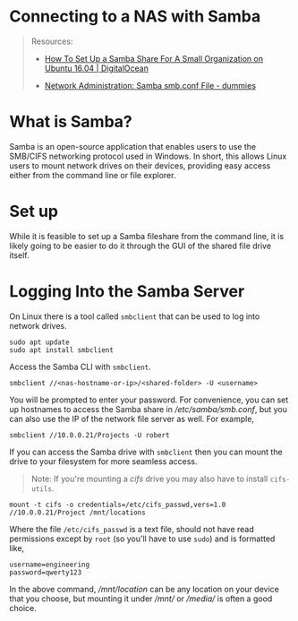 # Connecting to a NAS with Samba

> Resources:
> 
> - [How To Set Up a Samba Share For A Small Organization on Ubuntu 16.04 | DigitalOcean](https://www.digitalocean.com/community/tutorials/how-to-set-up-a-samba-share-for-a-small-organization-on-ubuntu-16-04)
> 
> - [Network Administration: Samba smb.conf File - dummies](https://www.dummies.com/programming/networking/network-administration-samba-smb-conf-file/)

# What is Samba?

Samba is an open-source application that enables users to use the SMB/CIFS networking protocol used in Windows. In short, this allows Linux users to mount network drives on their devices, providing easy access either from the command line or file explorer.

# Set up

While it is feasible to set up a Samba fileshare from the command line, it is likely going to be easier to do it through the GUI of the shared file drive itself.

# Logging Into the Samba Server

On Linux there is a tool called `smbclient` that can be used to log into network drives.

```
sudo apt update
sudo apt install smbclient
```

Access the Samba CLI with `smbclient`.

```
smbclient //<nas-hostname-or-ip>/<shared-folder> -U <username>
```

You will be prompted to enter your password. For convenience, you can set up hostnames to access the Samba share in */etc/samba/smb.conf*, but you can also use the IP of the network file server as well. For example,

```
smbclient //10.0.0.21/Projects -U robert
```

If you can access the Samba drive with `smbclient` then you can mount the drive to your filesystem for more seamless access.

> Note: If you're mounting a *cifs* drive you may also have to install `cifs-utils`.

```
mount -t cifs -o credentials=/etc/cifs_passwd,vers=1.0 //10.0.0.21/Project /mnt/locations
```

Where the file `/etc/cifs_passwd` is a text file, should not have read permissions except by `root` (so you'll have to use `sudo`) and is formatted like,

```
username=engineering
password=qwerty123
```

In the above command, */mnt/location* can be any location on your device that you choose, but mounting it under */mnt/* or */media/* is often a good choice.
